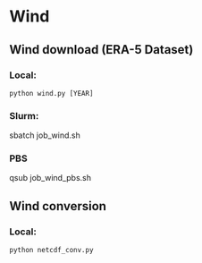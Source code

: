 # Wind

## Wind download (ERA-5 Dataset)

### Local:

```
python wind.py [YEAR]
```

### Slurm:

sbatch job_wind.sh

### PBS

qsub job_wind_pbs.sh

## Wind conversion

### Local:

```
python netcdf_conv.py
```
